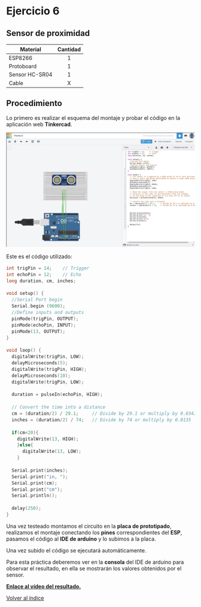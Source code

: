 <h1>Ejercicio 6</h1>

<h2>Sensor de proximidad</h2>

| Material        | Cantidad           |
| ------------- |:-------------:|
| ESP8266       | 1      |
| Protoboard    | 1      |
| Sensor HC-SR04  | 1    |
| Cable         | X      |      

<h2>Procedimiento</h2>

Lo primero es realizar el esquema del montaje y probar el código en la aplicación web __Tinkercad__.

<img src="img/Ejercicio_06.png" alt="Ejercicio_01.png" width="800"/>

Este es el código utilizado:

```c
int trigPin = 14;    // Trigger
int echoPin = 12;    // Echo
long duration, cm, inches;
 
void setup() {
  //Serial Port begin
  Serial.begin (9600);
  //Define inputs and outputs
  pinMode(trigPin, OUTPUT);
  pinMode(echoPin, INPUT);
  pinMode(13, OUTPUT);
}
 
void loop() {
  digitalWrite(trigPin, LOW);
  delayMicroseconds(5);
  digitalWrite(trigPin, HIGH);
  delayMicroseconds(10);
  digitalWrite(trigPin, LOW);
 
  duration = pulseIn(echoPin, HIGH);
 
  // Convert the time into a distance
  cm = (duration/2) / 29.1;     // Divide by 29.1 or multiply by 0.0343
  inches = (duration/2) / 74;   // Divide by 74 or multiply by 0.0135

  if(cm<20){
    digitalWrite(13, HIGH);
    }else{
      digitalWrite(13, LOW);
    }
  
  Serial.print(inches);
  Serial.print("in, ");
  Serial.print(cm);
  Serial.print("cm");
  Serial.println();
  
  delay(250);
}
```

Una vez testeado montamos el circuito en la __placa de prototipado__, realizamos el montaje conectando los __pines__ correspondientes del __ESP__, pasamos el código al __IDE de arduino__ y lo subimos a la placa.

Una vez subido el código se ejecutará automáticamente.

Para esta práctica deberemos ver en la __consola__ del IDE de arduino para observar el resultado, en ella se mostrarán los valores obtenidos por el sensor.

__[Enlace al vídeo del resultado.](https://www.youtube.com/watch?v=37LEM_2rN6g&feature=youtu.be)__

[Volver al índice](readme.md)
